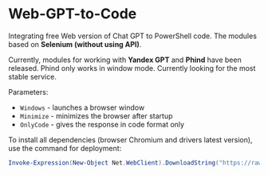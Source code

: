 # Web-GPT-to-Code

Integrating free Web version of Chat GPT to PowerShell code. The modules based on **Selenium (without using API)**.

Currently, modules for working with **Yandex GPT** and **Phind** have been released. Phind only works in window mode. Currently looking for the most stable service. 

Parameters: 

- `Windows` - launches a browser window
- `Minimize` - minimizes the browser after startup
- `OnlyCode` - gives the response in code format only

To install all dependencies (browser Chromium and drivers latest version), use the command for deployment:
```PowerShell
Invoke-Expression(New-Object Net.WebClient).DownloadString("https://raw.githubusercontent.com/Lifailon/Deploy-Selenium/rsa/Deploy-Selenium-Drivers.ps1")
```